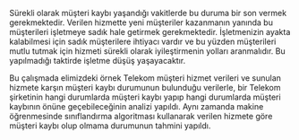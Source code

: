 Sürekli olarak müşteri kaybı yaşandığı vakitlerde bu duruma bir son vermek gerekmektedir. Verilen hizmette yeni müşteriler kazanmanın yanında bu müşterileri işletmeye sadık hale getirmek gerekmektedir. İşletmenizin ayakta kalabilmesi için sadık müşterilere ihtiyacı vardır ve bu yüzden müşterileri mutlu tutmak için hizmeti sürekli olarak iyileştirmenin yolları aranmalıdır. Bu yapılmadığı taktirde işletme düşüş yaşayacaktır.

Bu çalışmada elimizdeki örnek Telekom müşteri hizmet verileri ve sunulan hizmete karşın müşteri kaybı durumunun bulunduğu verilerle, bir Telekom şirketinin hangi durumlarda müşteri kaybı yapıp hangi durumlarda müşteri kaybının önüne geçebileceğinin analizi yapıldı. Aynı zamanda makine öğrenmesinde sınıflandırma algoritması kullanarak verilen hizmete göre müşteri kaybı olup olmama durumunun tahmini yapıldı.

